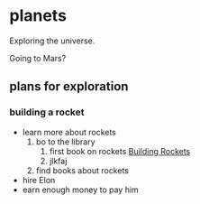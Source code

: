# planets
Exploring the universe.

Going to Mars?
## plans for exploration
### building a rocket
- learn more about rockets
  1. bo to the library
      1. first book on rockets [Building Rockets](https://www.amazon.com/Building-Rockets-Engineering-Challenges-Rebecca/dp/1635173205/ref=sr_1_1?ie=UTF8&qid=1504686714&sr=8-1&keywords=building+rockets)
      2. jlkfaj
  2. find books about rockets
- hire Elon
- earn enough money to pay him

